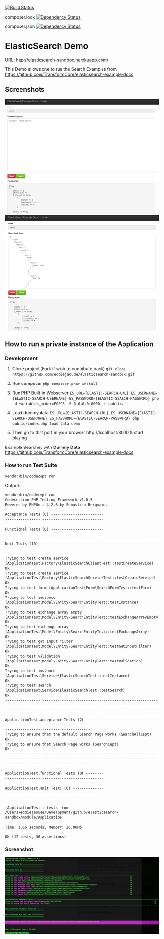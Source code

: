 [![Build Status](https://travis-ci.org/TransformCore/elasticsearch-sandbox.svg?branch=master)](https://travis-ci.org/TransformCore/elasticsearch-sandbox) 

composer.lock [![Dependency Status](https://www.versioneye.com/user/projects/542e331ebeeeeefccb000138/badge.svg?style=flat)](https://www.versioneye.com/user/projects/542e331ebeeeeefccb000138)

composer.json [![Dependency Status](https://www.versioneye.com/user/projects/542e3319beeeee2af1000093/badge.svg?style=flat)](https://www.versioneye.com/user/projects/542e3319beeeee2af1000093)

# ElasticSearch Demo

URL: http://elasticsearch-sandbox.herokuapp.com/

This Demo allows one to run the Search Examples from https://github.com/TransformCore/elasticsearch-example-docs

## Screenshots

![Search All](docs/screenshots/search-all.png)
![Search Filter](docs/screenshots/search-filter.png)

## How to run a private instance of the Application

### Development

1. Clone project (Fork if wish to contribute back)
`git clone https://github.com/eddiejaoude/elasticsearch-sandbox.git`

2. Run composer
`php composer.phar install`

2. Run PHP Built-in Webserver
`ES_URL={ELASTIC-SEARCH-URL} ES_USERNAME={ELASTIC-SEARCH-USERNAME} ES_PASSWORD={ELASTIC-SEARCH-PASSWORD} php -d variables_order=EGPCS -S 0.0.0.0:8000 -t public/`

3. Load dummy data
`ES_URL={ELASTIC-SEARCH-URL} ES_USERNAME={ELASTIC-SEARCH-USERNAME} ES_PASSWORD={ELASTIC-SEARCH-PASSWORD} php public/index.php load data demo`

3. Then go to that port in your browser http://localhost:8000 & start playing

Example Searches with **Dummy Data** https://github.com/TransformCore/elasticsearch-example-docs

### How to run Test Suite

`vendor/bin/codecept run`

Output:
```
vendor/bin/codecept run
Codeception PHP Testing Framework v2.0.5
Powered by PHPUnit 4.2.6 by Sebastian Bergmann.

Acceptance Tests (0) ------------------------
---------------------------------------------

Functional Tests (0) ------------------------
---------------------------------------------

Unit Tests (10) ---------------------------------------------------------------------------------------------------------------------------------------
Trying to test create service (ApplicationTest\Factory\ElasticSearchClientTest::testCreateService)                                                Ok
Trying to test create service (ApplicationTest\Factory\ElasticSearchServiceTest::testCreateService)                                               Ok
Trying to test form (ApplicationTest\Form\SearchFormTest::testForm)                                                                               Ok
Trying to test instance (ApplicationTest\Model\Entity\SearchEntityTest::testInstance)                                                             Ok
Trying to test exchange array empty (ApplicationTest\Model\Entity\SearchEntityTest::testExchangeArrayEmpty)                                       Ok
Trying to test exchange array (ApplicationTest\Model\Entity\SearchEntityTest::testExchangeArray)                                                  Ok
Trying to test get input filter (ApplicationTest\Model\Entity\SearchEntityTest::testGetInputFilter)                                               Ok
Trying to test validation (ApplicationTest\Model\Entity\SearchEntityTest::testValidation)                                                         Ok
Trying to test instance (ApplicationTest\Service\ElasticSearchTest::testInstance)                                                                 Ok
Trying to test search (ApplicationTest\Service\ElasticSearchTest::testSearch)                                                                     Ok
-------------------------------------------------------------------------------------------------------------------------------------------------------

ApplicationTest.acceptance Tests (2) ----------------------------------------------------------------------------------------------------------------------------------------------
Trying to ensure that the default Search Page works (SearchAllCept)                                                                                                           Ok
Trying to ensure that Search Page works (SearchCept)                                                                                                                          Ok
-----------------------------------------------------------------------------------------------------------------------------------------------------------------------------------

ApplicationTest.functional Tests (0) --------
---------------------------------------------

ApplicationTest.unit Tests (0) --------------
---------------------------------------------


[ApplicationTest]: tests from /Users/eddiejaoude/Development/github/elasticsearch-sandbox/module/Application

Time: 1.66 seconds, Memory: 26.00Mb

OK (12 tests, 36 assertions)
```

### Screenshot

![Test Results](docs/screenshots/test-results.png)
